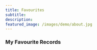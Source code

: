 ```yaml
---
title: Favourites
subtitle: 
description: 
featured_image: /images/demo/about.jpg
---
```


### My Favourite Records

<div class="gallery" data-columns="2">
	
</div>